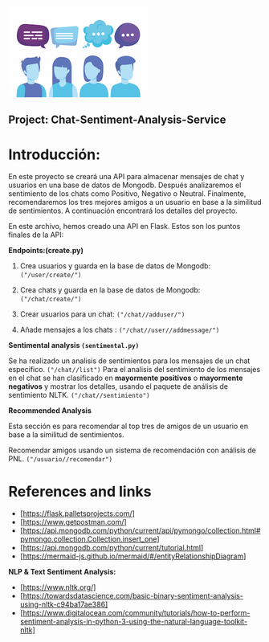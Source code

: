 ![alt text](https://github.com/miriamvelloso/Chat-Sentiment-Analysis-Service/blob/master/images/images.png)

## Project: Chat-Sentiment-Analysis-Service

# Introducción:

En este proyecto se creará una API para almacenar mensajes de chat y usuarios en una base de datos de Mongodb. Después analizaremos el sentimiento de los chats como Positivo, Negativo o Neutral. Finalmente, recomendaremos los tres mejores amigos a un usuario en base a la similitud de sentimientos. A continuación encontrará los detalles del proyecto.

En este archivo, hemos creado una API en Flask. Estos son los puntos finales de la API:

**Endpoints:(create.py)**

1. Crea usuarios y guarda en la base de datos de Mongodb: `("/user/create/")`

2. Crea chats y guarda en la base de datos de Mongodb: `("/chat/create/")`

3.  Crear usuarios para un chat:  `("/chat//adduser/")`

4. Añade mensajes a los chats : `("/chat//user//addmessage/")`

**Sentimental analysis `(sentimental.py)`**

Se ha realizado un analisis de sentimientos para los mensajes de un chat especifico. `("/chat//list")`
Para el analisis del sentimiento de los mensajes en el chat se han clasificado en **mayormente positivos** o **mayormente negativos** y mostrar los detalles, usando el paquete de análisis de sentimiento NLTK. `("/chat//sentimiento")`


**Recommended Analysis**

Esta sección es para recomendar al top tres de amigos de un usuario en base a la similitud de sentimientos.

Recomendar amigos usando un sistema de recomendación con análisis de PNL. `("/usuario//recomendar")`


# References and links
- [https://flask.palletsprojects.com/]
- [https://www.getpostman.com/]
- [https://api.mongodb.com/python/current/api/pymongo/collection.html#pymongo.collection.Collection.insert_one]
- [https://api.mongodb.com/python/current/tutorial.html]
- [https://mermaid-js.github.io/mermaid/#/entityRelationshipDiagram]

**NLP & Text Sentiment Analysis:**

- [https://www.nltk.org/]
- [https://towardsdatascience.com/basic-binary-sentiment-analysis-using-nltk-c94ba17ae386]
- [https://www.digitalocean.com/community/tutorials/how-to-perform-sentiment-analysis-in-python-3-using-the-natural-language-toolkit-nltk]




